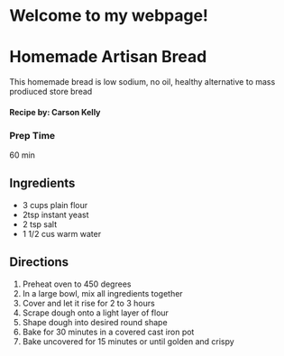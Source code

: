 # Welcome to my webpage!

<h1>Homemade Artisan Bread</h1>
<span>This homemade bread is low sodium, no oil, healthy alternative to mass prodiuced store bread</span>

<h4>Recipe by: Carson Kelly</h4>

<h3>Prep Time</h3>
<span>60 min</span>

<h2>Ingredients</h2>
<ul>
    <li>3 cups plain flour</li>
    <li>2tsp instant yeast</li>
    <li>2 tsp salt</li>
    <li>1 1/2 cus warm water</li>
</ul>

<h2>Directions</h2>
<ol>
    <li>Preheat oven to 450 degrees</li>
    <li>In a large bowl, mix all ingredients together</li>
    <li>Cover and let it rise for 2 to 3 hours</li>
    <li>Scrape dough onto a light layer of flour</li>
    <li>Shape dough into desired round shape</li>
    <li>Bake for 30 minutes in a covered cast iron pot</li>
    <li>Bake uncovered for 15 minutes or until golden and crispy</li>
</ol>
